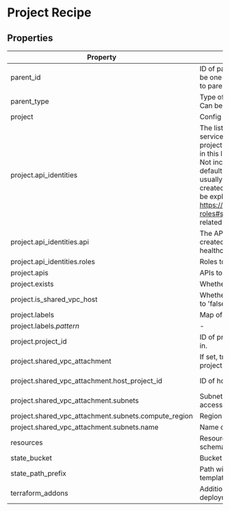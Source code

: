 # Project Recipe

<!-- These files are auto generated -->

## Properties

| Property | Description | Type | Required | Default | Pattern |
| -------- | ----------- | ---- | -------- | ------- | ------- |
| parent_id | ID of parent GCP resource to apply the policy Can be one of the organization ID or folder ID according to parent_type. | string | false | - | - |
| parent_type | Type of parent GCP resource to apply the policy Can be one of 'organization' or 'folder'. | string | false | - | ^organization\|folder$ |
| project | Config for the project. | object | true | - | - |
| project.api_identities | The list of service identities (Google Managed service account for the API) to force-create for the project (e.g. in order to grant additional roles). APIs in this list will automatically be appended to `apis`. Not including the API in this list will follow the default behaviour for identity creation (which is usually when the first resource using the API is created). Any roles (e.g. service agent role) must be explicitly listed. See <https://cloud.google.com/iam/docs/understanding-roles#service-agent-roles-roles> for a list of related roles. | array(object) | false | - | - |
| project.api_identities.api | The API whose default Service Agent will be force-created and granted the roles. Example: healthcare.googleapis.com. | string | false | - | - |
| project.api_identities.roles | Roles to granted to the API Service Agent. | array(string) | false | - | - |
| project.apis | APIs to enable in the project. | array(string) | false | - | - |
| project.exists | Whether this project exists. Defaults to 'false'. | boolean | false | - | - |
| project.is_shared_vpc_host | Whether this project is a shared VPC host. Defaults to 'false'. | boolean | false | - | - |
| project.labels | Map of labels for this project | object | false | - | - |
| project.labels.*pattern* | - | string | false | - | .+ |
| project.project_id | ID of project to create and/or provision resources in. | string | true | - | ^[a-z][a-z0-9\-]{4,28}[a-z0-9]$ |
| project.shared_vpc_attachment | If set, treats this project as a shared VPC service project. | object | false | - | - |
| project.shared_vpc_attachment.host_project_id | ID of host project to connect this project to. | string | true | - | ^[a-z][a-z0-9\-]{4,28}[a-z0-9]$ |
| project.shared_vpc_attachment.subnets | Subnets within the host project to grant this project access to. | array(object) | false | - | - |
| project.shared_vpc_attachment.subnets.compute_region | Region of subnet. | string | false | - | - |
| project.shared_vpc_attachment.subnets.name | Name of subnet. | string | true | - | - |
| resources | Resources in this project. See [resources.md](./resources.md) for schema. | - | false | - | - |
| state_bucket | Bucket to store remote state. | string | false | - | - |
| state_path_prefix | Path within bucket to store state. Defaults to the template's output_path. | string | false | - | - |
| terraform_addons | Additional Terraform configuration for the project deployment. For schema see ./deployment.hcl. | - | false | - | - |
